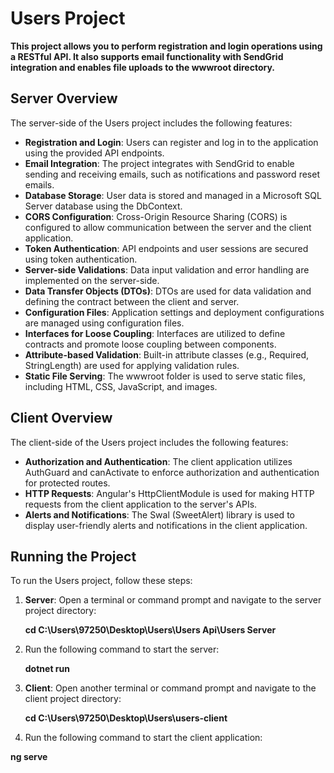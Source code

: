 # Users Project

**This project allows you to perform registration and login operations using a RESTful API. It also supports email functionality with SendGrid integration and enables file uploads to the wwwroot directory.**

## Server Overview

The server-side of the Users project includes the following features:

- **Registration and Login**: Users can register and log in to the application using the provided API endpoints.
- **Email Integration**: The project integrates with SendGrid to enable sending and receiving emails, such as notifications and password reset emails.
- **Database Storage**: User data is stored and managed in a Microsoft SQL Server database using the DbContext.
- **CORS Configuration**: Cross-Origin Resource Sharing (CORS) is configured to allow communication between the server and the client application.
- **Token Authentication**: API endpoints and user sessions are secured using token authentication.
- **Server-side Validations**: Data input validation and error handling are implemented on the server-side.
- **Data Transfer Objects (DTOs)**: DTOs are used for data validation and defining the contract between the client and server.
- **Configuration Files**: Application settings and deployment configurations are managed using configuration files.
- **Interfaces for Loose Coupling**: Interfaces are utilized to define contracts and promote loose coupling between components.
- **Attribute-based Validation**: Built-in attribute classes (e.g., Required, StringLength) are used for applying validation rules.
- **Static File Serving**: The wwwroot folder is used to serve static files, including HTML, CSS, JavaScript, and images.

## Client Overview

The client-side of the Users project includes the following features:

- **Authorization and Authentication**: The client application utilizes AuthGuard and canActivate to enforce authorization and authentication for protected routes.
- **HTTP Requests**: Angular's HttpClientModule is used for making HTTP requests from the client application to the server's APIs.
- **Alerts and Notifications**: The Swal (SweetAlert) library is used to display user-friendly alerts and notifications in the client application.

## Running the Project

To run the Users project, follow these steps:

1. **Server**: Open a terminal or command prompt and navigate to the server project directory:

   **cd C:\Users\97250\Desktop\Users\Users Api\Users Server**

2. Run the following command to start the server:

   **dotnet run**

1. **Client**: Open another terminal or command prompt and navigate to the client project directory:

   **cd C:\Users\97250\Desktop\Users\users-client**

2. Run the following command to start the client application:

**ng serve**
